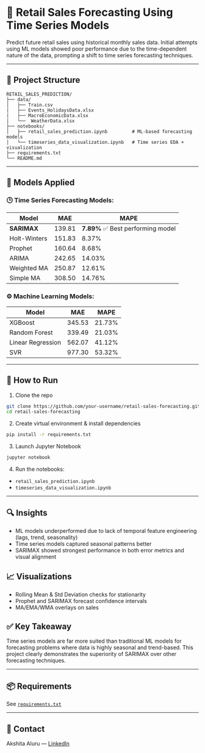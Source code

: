 # 🛒 Retail Sales Forecasting Using Time Series Models

Predict future retail sales using historical monthly sales data. Initial attempts using ML models showed poor performance due to the time-dependent nature of the data, prompting a shift to time series forecasting techniques.

---

## 📁 Project Structure

```
RETAIL_SALES_PREDICTION/
├── data/
│   ├── Train.csv
|   ├── Events_HolidaysData.xlsx
|   ├── MacroEconomicData.xlsx
|   └──  WeatherData.xlsx
├── notebooks/
│   ├── retail_sales_prediction.ipynb         # ML-based forecasting models
│   └── timeseries_data_visualization.ipynb   # Time series EDA + visualization
├── requirements.txt
└── README.md
```
---

## 🧠 Models Applied

### 🕒 Time Series Forecasting Models:
| Model            | MAE     | MAPE    |
|------------------|---------|---------|
| **SARIMAX**      | 139.81  | **7.89%** ✅ Best performing model
| Holt-Winters     | 151.83  | 8.37%   |
| Prophet          | 160.64  | 8.68%   |
| ARIMA            | 242.65  | 14.03%  |
| Weighted MA      | 250.87  | 12.61%  |
| Simple MA        | 308.50  | 14.76%  |

### ⚙️ Machine Learning Models:
| Model            | MAE     | MAPE    |
|------------------|---------|---------|
| XGBoost          | 345.53  | 21.73%  |
| Random Forest    | 339.49  | 21.03%  |
| Linear Regression| 562.07  | 41.12%  |
| SVR              | 977.30  | 53.32%  |

---

## 🔧 How to Run

1. Clone the repo
```bash
git clone https://github.com/your-username/retail-sales-forecasting.git
cd retail-sales-forecasting
```

2. Create virtual environment & install dependencies
```bash
pip install -r requirements.txt
```

3. Launch Jupyter Notebook
```bash
jupyter notebook
```

4. Run the notebooks:
- `retail_sales_prediction.ipynb`
- `timeseries_data_visualization.ipynb`

---
## 🔍 Insights
- ML models underperformed due to lack of temporal feature engineering (lags, trend, seasonality)
- Time series models captured seasonal patterns better
- SARIMAX showed strongest performance in both error metrics and visual alignment

## 📈 Visualizations
- Rolling Mean & Std Deviation checks for stationarity
- Prophet and SARIMAX forecast confidence intervals
- MA/EMA/WMA overlays on sales

## ✅ Key Takeaway
Time series models are far more suited than traditional ML models for forecasting problems where data is highly seasonal and trend-based. This project clearly demonstrates the superiority of SARIMAX over other forecasting techniques.

---

## 📦 Requirements
See [`requirements.txt`](./requirements.txt)

---

## 📧 Contact
Akshita Aluru — [LinkedIn](https://linkedin.com/in/akshita-aluru-7664a1217)


